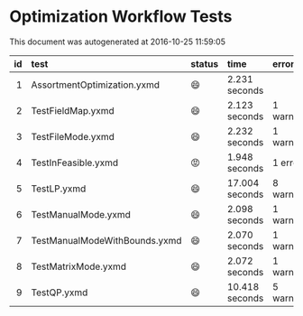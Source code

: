 # Optimization Workflow Tests

This document was autogenerated at 2016-10-25 11:59:05




| id|test                          |status  |time           |errors     |
|--:|:-----------------------------|:-------|:--------------|:----------|
|  1|AssortmentOptimization.yxmd   |:smile: |2.231 seconds  |           |
|  2|TestFieldMap.yxmd             |:smile: |2.123 seconds  |1 warning  |
|  3|TestFileMode.yxmd             |:smile: |2.232 seconds  |1 warning  |
|  4|TestInFeasible.yxmd           |:rage:  |1.948 seconds  |1 error    |
|  5|TestLP.yxmd                   |:smile: |17.004 seconds |8 warnings |
|  6|TestManualMode.yxmd           |:smile: |2.098 seconds  |1 warning  |
|  7|TestManualModeWithBounds.yxmd |:smile: |2.070 seconds  |1 warning  |
|  8|TestMatrixMode.yxmd           |:smile: |2.072 seconds  |1 warning  |
|  9|TestQP.yxmd                   |:smile: |10.418 seconds |5 warnings |
